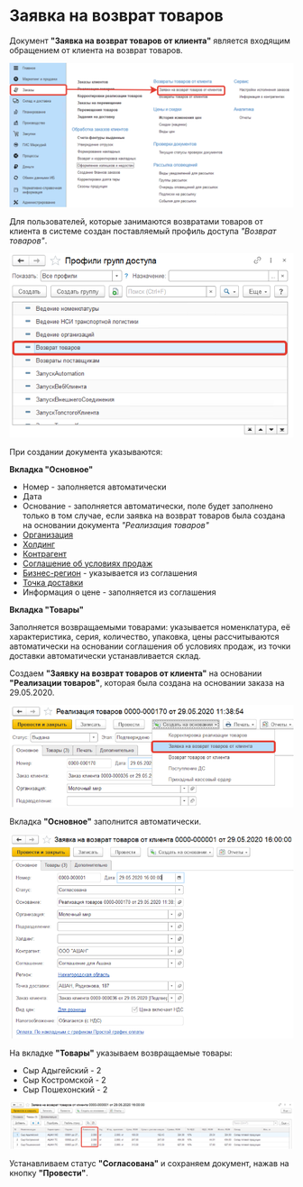 # Заявка на возврат товаров

Документ **"Заявка на возврат товаров от клиента"** является входящим обращением от клиента на возврат товаров.

[![1][1]][1]

Для пользователей, которые занимаются возвратами товаров от клиента в системе создан поставляемый профиль доступа *"Возврат товаров"*.

[![2][2]][2]

При создании документа указываются:

**Вкладка "Основное"**

- Номер - заполняется автоматически
- Дата
- Основание - заполняется автоматически, поле будет заполнено только в том случае, если заявка на возврат товаров была создана на основании документа *"Реализация товаров"*
- [Организация](../../../CommonInformation/Organization.md)
- [Холдинг](../../../CommonInformation/Holding.md)
- [Контрагент](../../../CommonInformation/Contractor.md)
- [Соглашение об условиях продаж](../Pricing/AgreementsWithContractors.md)
- [Бизнес-регион](../../../CommonInformation/BusinessRegion.md) - указывается из соглашения
- [Точка доставки](../../../CommonInformation/DeliveryPoint.md)
- Информация о цене - заполняется из соглашения

**Вкладка "Товары"**

Заполняется возвращаемыми товарами: указывается номенклатура, её характеристика, серия, количество, упаковка, цены рассчитываются автоматически на основании соглашения об условиях продаж, из точки доставки автоматически устанавливается склад.

Создаем **"Заявку на возврат товаров от клиента"** на основании **"Реализации товаров"**, которая была создана на основании заказа на 29.05.2020.

[![3][3]][3]

Вкладка **"Основное"** заполнится автоматически.

[![4][4]][4]

На вкладке **"Товары"** указываем возвращаемые товары:

- Сыр Адыгейский - 2
- Сыр Костромской - 2
- Сыр Пошехонский - 2

[![5][5]][5]

Устанавливаем статус **"Согласована"** и сохраняем документ, нажав на кнопку **"Провести"**.

[1]: RequestForReturnOfProducts.assets/1.png
[2]: RequestForReturnOfProducts.assets/2.png
[3]: RequestForReturnOfProducts.assets/3.png
[4]: RequestForReturnOfProducts.assets/4.png
[5]: RequestForReturnOfProducts.assets/5.png
